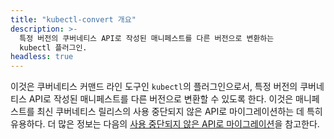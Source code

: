 ```yaml
---
title: "kubectl-convert 개요"
description: >-
  특정 버전의 쿠버네티스 API로 작성된 매니페스트를 다른 버전으로 변환하는
  kubectl 플러그인.
headless: true
---
```


이것은 쿠버네티스 커맨드 라인 도구인 `kubectl`의 플러그인으로서, 특정 버전의 쿠버네티스 API로 작성된 매니페스트를 다른 버전으로
변환할 수 있도록 한다. 이것은 매니페스트를 최신 쿠버네티스 릴리스의 사용 중단되지 않은 API로 마이그레이션하는 데 특히 유용하다.
더 많은 정보는 다음의 [사용 중단되지 않은 API로 마이그레이션](/docs/reference/using-api/deprecation-guide/#migrate-to-non-deprecated-apis)을 참고한다.
